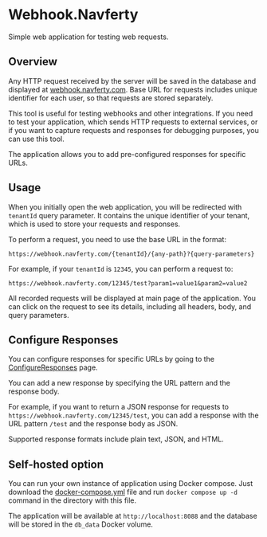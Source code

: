 # Webhook.Navferty

Simple web application for testing web requests.

## Overview

Any HTTP request received by the server will be saved in the database and displayed at [webhook.navferty.com](https://webhook.navferty.com/).
Base URL for requests includes unique identifier for each user, so that requests are stored separately.

This tool is useful for testing webhooks and other integrations. If you need to test your application,
which sends HTTP requests to external services, or if you want to capture requests and responses
for debugging purposes, you can use this tool.

The application allows you to add pre-configured responses for specific URLs.

## Usage

When you initially open the web application, you will be redirected with `tenantId` query parameter.
It contains the unique identifier of your tenant, which is used to store your requests and responses.

To perform a request, you need to use the base URL in the format:
```
https://webhook.navferty.com/{tenantId}/{any-path}?{query-parameters}
```

For example, if your `tenantId` is `12345`, you can perform a request to:
```
https://webhook.navferty.com/12345/test?param1=value1&param2=value2
```

All recorded requests will be displayed at main page of the application.
You can click on the request to see its details, including all headers, body, and query parameters.

## Configure Responses

You can configure responses for specific URLs by going to the [ConfigureResponses](https://webhook.navferty.com/ConfigureResponses) page.

You can add a new response by specifying the URL pattern and the response body.

For example, if you want to return a JSON response for requests to `https://webhook.navferty.com/12345/test`, you can add a response with the URL pattern `/test` and the response body as JSON.

Supported response formats include plain text, JSON, and HTML.

## Self-hosted option

You can run your own instance of application using Docker compose. Just download the
[docker-compose.yml](https://raw.githubusercontent.com/navferty/webhook.navferty/master/docker-compose.yml)
file and run `docker compose up -d` command in the directory with this file.

The application will be available at `http://localhost:8088` and the database
will be stored in the `db_data` Docker volume.

